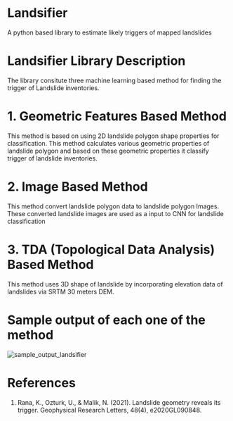 # Landsifier
A python based library to estimate likely triggers of mapped landslides

# Landsifier Library Description

The library consitute three machine learning based method for finding the trigger of Landslide inventories.

# 1. Geometric Features Based Method

This method is based on using 2D landslide polygon shape properties for classification. This method calculates various geometric properties of landslide polygon and based on these geometric properties it classify trigger of landslide inventories.


# 2. Image Based Method

This method convert landslide polygon data to landslide polygon Images. These converted landslide images are used as a input to CNN for landslide classification



# 3. TDA (Topological Data Analysis) Based Method

This method uses 3D shape of landslide by incorporating elevation data of landslides via SRTM 30 meters DEM.


# Sample output of each one of the method
![sample_output_landsifier](https://user-images.githubusercontent.com/63171258/154713717-884bcc0e-0817-48ef-a3b4-973c335a4c26.png)

# References
1. Rana, K., Ozturk, U., & Malik, N. (2021). Landslide geometry reveals its trigger. Geophysical Research Letters, 48(4), e2020GL090848.


